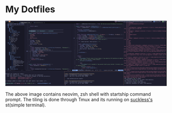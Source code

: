 # My Dotfiles

![st](assets/st.png)

The above image contains neovim, zsh shell with startship command prompt. The tiling is done through Tmux and its running on [suckless's](https://suckless.org/) st(simple terminal).
